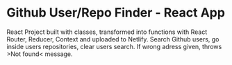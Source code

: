 # Github User/Repo Finder - React App

React Project built with classes, transformed into functions with React Router, Reducer, Context and uploaded to Netlify.
Search Github users, go inside users repositories, clear users search. If wrong adress given, throws >Not found< message.
